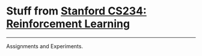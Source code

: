 # Stuff from [Stanford CS234: Reinforcement Learning](http://web.stanford.edu/class/cs234/index.html)  
---

Assignments and Experiments.
